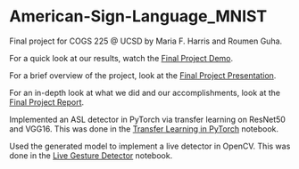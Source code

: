 # American-Sign-Language_MNIST
 Final project for COGS 225 @ UCSD by Maria F. Harris and Roumen Guha.
 
 For a quick look at our results, watch the [Final Project Demo](https://github.com/roumenguha/American-Sign-Language_MNIST/blob/master/COGS%20225%20Final%20Project%20Demo.mp4).
 
 For a brief overview of the project, look at the [Final Project Presentation](https://github.com/roumenguha/American-Sign-Language_MNIST/blob/master/COGS%20225%20Final%20Project%20Presentation.pdf).
 
 For an in-depth look at what we did and our accomplishments, look at the [Final Project Report](https://github.com/roumenguha/American-Sign-Language_MNIST/blob/master/COGS%20225%20Final%20Project%20Report.pdf).
 
 Implemented an ASL detector in PyTorch via transfer learning on ResNet50 and VGG16. This was done in the [Transfer Learning in PyTorch](https://github.com/roumenguha/American-Sign-Language_MNIST/blob/master/Transfer%20Learning%20in%20PyTorch.ipynb) notebook. 
 
 Used the generated model to implement a live detector in OpenCV. This was done in the [Live Gesture Detector](https://github.com/roumenguha/American-Sign-Language_MNIST/blob/master/Live%20Gesture%20Detector.ipynb) notebook. 
 
